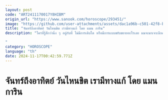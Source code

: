 ```yaml
---
layout: post
code: "ART2411170017Y8HIBM"
origin_url: "https://www.sanook.com/horoscope/293451/"
image: "https://github.com/user-attachments/assets/dac1a96b-c501-42f8-bcbb-d227de875196"
title: "จันทร์ถึงอาทิตย์ วันไหนขิต เรามีทางแก้ โดย แมน การิน"
description: "ใครที่รู้สึกว่านิ่ง ๆ อยู่กับที่ ไม่มีการเติบโต หรือมีการแบบขยับขยายอะไรเลย ผมจะมาเจาะลึกคนแต่ละวันเกิด ตั้งแต่วันจันทร์ถึงอาทิตย์เลยว่าวันไหนขิตบ้างและวันไหนต้องแก้ยังไงนะครับ

"
category: "HOROSCOPE"
language: "th"
date: 2024-11-17T00:42:59.771Z
---
```


# จันทร์ถึงอาทิตย์ วันไหนขิต เรามีทางแก้ โดย แมน การิน
